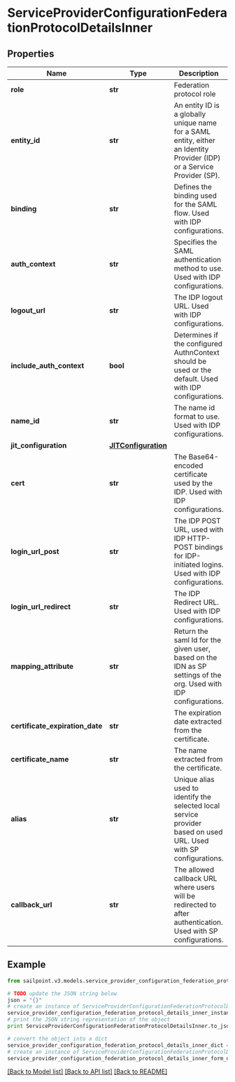 # ServiceProviderConfigurationFederationProtocolDetailsInner


## Properties

Name | Type | Description | Notes
------------ | ------------- | ------------- | -------------
**role** | **str** | Federation protocol role | [optional] 
**entity_id** | **str** | An entity ID is a globally unique name for a SAML entity, either an Identity Provider (IDP) or a Service Provider (SP). | [optional] 
**binding** | **str** | Defines the binding used for the SAML flow. Used with IDP configurations. | [optional] 
**auth_context** | **str** | Specifies the SAML authentication method to use. Used with IDP configurations. | [optional] 
**logout_url** | **str** | The IDP logout URL. Used with IDP configurations. | [optional] 
**include_auth_context** | **bool** | Determines if the configured AuthnContext should be used or the default. Used with IDP configurations. | [optional] [default to False]
**name_id** | **str** | The name id format to use. Used with IDP configurations. | [optional] 
**jit_configuration** | [**JITConfiguration**](JITConfiguration.md) |  | [optional] 
**cert** | **str** | The Base64-encoded certificate used by the IDP. Used with IDP configurations. | [optional] 
**login_url_post** | **str** | The IDP POST URL, used with IDP HTTP-POST bindings for IDP-initiated logins. Used with IDP configurations. | [optional] 
**login_url_redirect** | **str** | The IDP Redirect URL. Used with IDP configurations. | [optional] 
**mapping_attribute** | **str** | Return the saml Id for the given user, based on the IDN as SP settings of the org. Used with IDP configurations. | [optional] 
**certificate_expiration_date** | **str** | The expiration date extracted from the certificate. | [optional] 
**certificate_name** | **str** | The name extracted from the certificate. | [optional] 
**alias** | **str** | Unique alias used to identify the selected local service provider based on used URL. Used with SP configurations. | [optional] 
**callback_url** | **str** | The allowed callback URL where users will be redirected to after authentication. Used with SP configurations. | [optional] 

## Example

```python
from sailpoint.v3.models.service_provider_configuration_federation_protocol_details_inner import ServiceProviderConfigurationFederationProtocolDetailsInner

# TODO update the JSON string below
json = "{}"
# create an instance of ServiceProviderConfigurationFederationProtocolDetailsInner from a JSON string
service_provider_configuration_federation_protocol_details_inner_instance = ServiceProviderConfigurationFederationProtocolDetailsInner.from_json(json)
# print the JSON string representation of the object
print ServiceProviderConfigurationFederationProtocolDetailsInner.to_json()

# convert the object into a dict
service_provider_configuration_federation_protocol_details_inner_dict = service_provider_configuration_federation_protocol_details_inner_instance.to_dict()
# create an instance of ServiceProviderConfigurationFederationProtocolDetailsInner from a dict
service_provider_configuration_federation_protocol_details_inner_form_dict = service_provider_configuration_federation_protocol_details_inner.from_dict(service_provider_configuration_federation_protocol_details_inner_dict)
```
[[Back to Model list]](../README.md#documentation-for-models) [[Back to API list]](../README.md#documentation-for-api-endpoints) [[Back to README]](../README.md)


